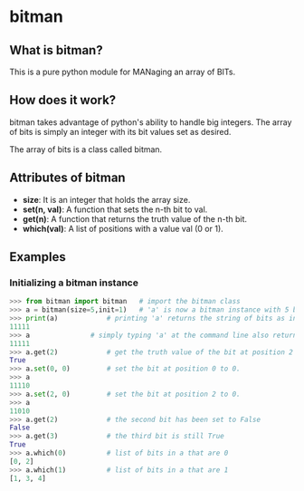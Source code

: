 # bitman

## What is bitman?
This is a pure python module for MANaging an array of BITs. 

## How does it work?
bitman takes advantage of python's ability to handle big integers. The array of bits is simply an integer with its bit values set as desired. 

The array of bits is a class called bitman.

## Attributes of bitman

* **size**: It is an integer that holds the array size.
* **set(n, val)**: A function that sets the n-th bit to val.
* **get(n)**:	A function that returns the truth value of the n-th bit.
* **which(val)**: A list of positions with a value val (0 or 1).


## Examples

### Initializing a bitman instance

```python
>>> from bitman import bitman  	# import the bitman class
>>> a = bitman(size=5,init=1)  	# 'a' is now a bitman instance with 5 bits, all initialized to 1
>>> print(a)			# printing 'a' returns the string of bits as in a binary number
11111
>>> a				# simply typing 'a' at the command line also returns the bits in the same order
11111
>>> a.get(2)			# get the truth value of the bit at position 2
True
>>> a.set(0, 0)			# set the bit at position 0 to 0.
>>> a
11110
>>> a.set(2, 0)			# set the bit at position 2 to 0.
>>> a
11010
>>> a.get(2)			# the second bit has been set to False
False
>>> a.get(3)			# the third bit is still True
True
>>> a.which(0)			# list of bits in a that are 0 
[0, 2]
>>> a.which(1)			# list of bits in a that are 1
[1, 3, 4]
```



